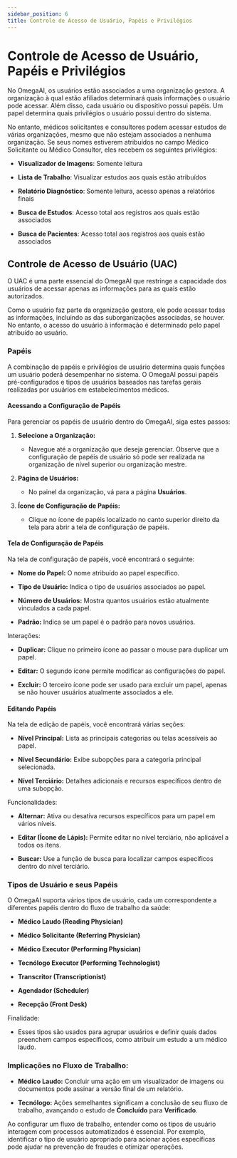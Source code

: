 ```yaml
---
sidebar_position: 6
title: Controle de Acesso de Usuário, Papéis e Privilégios
---
```


# Controle de Acesso de Usuário, Papéis e Privilégios

No OmegaAI, os usuários estão associados a uma organização gestora. A organização à qual estão afiliados determinará quais informações o usuário
pode acessar. Além disso, cada usuário ou dispositivo possui papéis. Um papel determina quais privilégios o usuário possui dentro do sistema.

No entanto, médicos solicitantes e consultores podem acessar estudos de várias organizações, mesmo que não estejam associados a nenhuma organização. Se seus nomes estiverem atribuídos no campo
Médico Solicitante ou Médico Consultor, eles recebem os seguintes privilégios:

- **Visualizador de Imagens**: Somente leitura

- **Lista de Trabalho**: Visualizar estudos aos quais estão atribuídos

- **Relatório Diagnóstico**: Somente leitura, acesso apenas a relatórios finais

- **Busca de Estudos**: Acesso total aos registros aos quais estão associados

- **Busca de Pacientes**: Acesso total aos registros aos quais estão associados

## Controle de Acesso de Usuário (UAC)

O UAC é uma parte essencial do OmegaAI que restringe a capacidade dos usuários
de acessar apenas as informações para as quais estão autorizados.

Como o usuário faz parte da organização gestora, ele pode acessar
todas as informações, incluindo as das suborganizações associadas,
se houver. No entanto, o acesso do usuário à informação é determinado
pelo papel atribuído ao usuário.

### Papéis

A combinação de papéis e privilégios de usuário determina quais funções um
usuário poderá desempenhar no sistema. O OmegaAI possui papéis pré-configurados e
tipos de usuários baseados nas tarefas gerais realizadas por usuários em estabelecimentos
médicos.

#### Acessando a Configuração de Papéis

Para gerenciar os papéis de usuário dentro do OmegaAI, siga estes passos:

1.  **Selecione a Organização:**

    - Navegue até a organização que deseja gerenciar. Observe que a configuração de papéis de usuário só pode ser realizada na organização de nível superior ou
      organização mestre.

2.  **Página de Usuários:**

    - No painel da organização, vá para a página **Usuários**.

3.  **Ícone de Configuração de Papéis:**

    - Clique no ícone de papéis localizado no canto superior direito da tela para
      abrir a tela de configuração de papéis.

#### Tela de Configuração de Papéis

Na tela de configuração de papéis, você encontrará o seguinte:

- **Nome do Papel:** O nome atribuído ao papel específico.

- **Tipo de Usuário:** Indica o tipo de usuários associados ao papel.

- **Número de Usuários:** Mostra quantos usuários estão atualmente vinculados a cada
  papel.

- **Padrão:** Indica se um papel é o padrão para novos usuários.
  
  


Interações:

- **Duplicar:** Clique no primeiro ícone ao passar o mouse para duplicar um papel.

- **Editar:** O segundo ícone permite modificar as configurações do papel.

- **Excluir:** O terceiro ícone pode ser usado para excluir um papel, apenas se não houver
  usuários atualmente associados a ele.

#### Editando Papéis

Na tela de edição de papéis, você encontrará várias seções:

- **Nível Principal:** Lista as principais categorias ou telas acessíveis ao
  papel.

- **Nível Secundário:** Exibe subopções para a categoria principal selecionada.

- **Nível Terciário:** Detalhes adicionais e recursos específicos dentro de uma
  subopção.

Funcionalidades:

- **Alternar:** Ativa ou desativa recursos específicos para um papel em vários
  níveis.

- **Editar (Ícone de Lápis):** Permite editar no nível terciário, não
  aplicável a todos os itens.

- **Buscar:** Use a função de busca para localizar campos específicos dentro
  do nível terciário.

### Tipos de Usuário e seus Papéis

O OmegaAI suporta vários tipos de usuário, cada um correspondente a diferentes
papéis dentro do fluxo de trabalho da saúde:

- **Médico Laudo (Reading Physician)**

- **Médico Solicitante (Referring Physician)**

- **Médico Executor (Performing Physician)**

- **Tecnólogo Executor (Performing Technologist)**

- **Transcritor (Transcriptionist)**

- **Agendador (Scheduler)**

- **Recepção (Front Desk)**

Finalidade:

- Esses tipos são usados para agrupar usuários e definir quais dados preenchem
  campos específicos, como atribuir um estudo a um médico laudo.

### Implicações no Fluxo de Trabalho:

- **Médico Laudo:** Concluir uma ação em um visualizador de imagens ou documentos
  pode assinar a versão final de um relatório.

- **Tecnólogo:** Ações semelhantes significam a conclusão de seu
  fluxo de trabalho, avançando o estudo de **Concluído** para **Verificado**.

Ao configurar um fluxo de trabalho, entender como os tipos de usuário interagem com
processos automatizados é essencial. Por exemplo, identificar o
tipo de usuário apropriado para acionar ações específicas pode ajudar na prevenção de fraudes e otimizar operações.